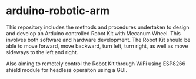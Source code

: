 # arduino-robotic-arm

This repository includes the methods and procedures undertaken to design and develop an Arduino controlled Robot Kit with Mecanum Wheel. This involves both software
and hardware development. The Robot Kit should be able to move forward, move backward, turn left, turn right, as well as move sideways to the left and right.

Also aiming to remotely control the Robot Kit through WiFi using ESP8266 shield module for headless operaiton using a GUI.
